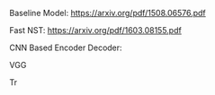 
Baseline Model: https://arxiv.org/pdf/1508.06576.pdf 

Fast NST: https://arxiv.org/pdf/1603.08155.pdf 

CNN Based Encoder Decoder: 

VGG

Tr
